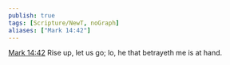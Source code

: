 ```yaml
---
publish: true
tags: [Scripture/NewT, noGraph]
aliases: ["Mark 14:42"]
---
```

[Mark 14:42](https://churchofjesuschrist.org/study/scriptures/nt/mark/14?lang=eng&id=p42#p42) Rise up, let us go; lo, he that betrayeth me is at hand.
